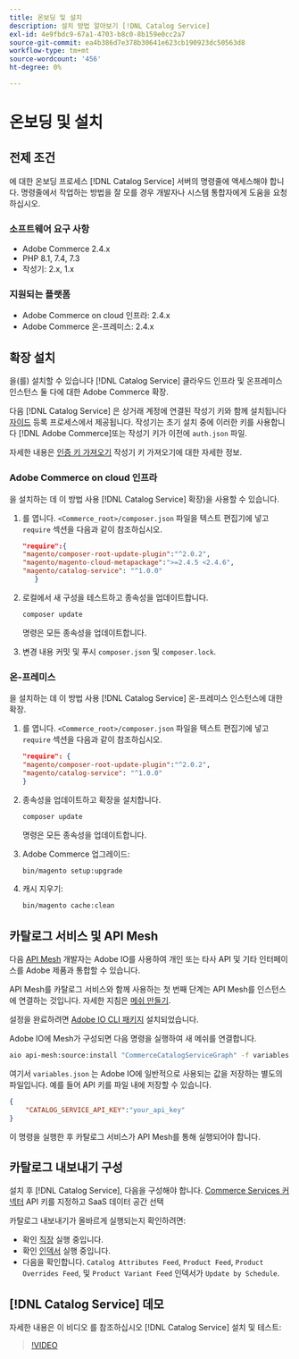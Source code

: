 ```yaml
---
title: 온보딩 및 설치
description: 설치 방법 알아보기 [!DNL Catalog Service]
exl-id: 4e9fbdc9-67a1-4703-b8c0-8b159e0cc2a7
source-git-commit: ea4b386d7e378b30641e623cb190923dc50563d8
workflow-type: tm+mt
source-wordcount: '456'
ht-degree: 0%

---
```


# 온보딩 및 설치

## 전제 조건

에 대한 온보딩 프로세스 [!DNL Catalog Service] 서버의 명령줄에 액세스해야 합니다. 명령줄에서 작업하는 방법을 잘 모를 경우 개발자나 시스템 통합자에게 도움을 요청하십시오.

### 소프트웨어 요구 사항

- Adobe Commerce 2.4.x
- PHP 8.1, 7.4, 7.3
- 작성기: 2.x, 1.x

### 지원되는 플랫폼

- Adobe Commerce on cloud 인프라: 2.4.x
- Adobe Commerce 온-프레미스: 2.4.x

## 확장 설치

을(를) 설치할 수 있습니다 [!DNL Catalog Service] 클라우드 인프라 및 온프레미스 인스턴스 둘 다에 대한 Adobe Commerce 확장.

다음 [!DNL Catalog Service] 은 상거래 계정에 연결된 작성기 키와 함께 설치됩니다 [자이드](https://developer.adobe.com/commerce/marketplace/guides/sellers/profile-personal/#field-descriptions) 등록 프로세스에서 제공됩니다. 작성기는 초기 설치 중에 이러한 키를 사용합니다 [!DNL Adobe Commerce]또는 작성기 키가 이전에 `auth.json` 파일.

자세한 내용은 [인증 키 가져오기](https://devdocs.magento.com/guides/v2.4/install-gde/prereq/connect-auth.html) 작성기 키 가져오기에 대한 자세한 정보.

### Adobe Commerce on cloud 인프라

을 설치하는 데 이 방법 사용 [!DNL Catalog Service] 확장)을 사용할 수 있습니다.

1. 를 엽니다. `<Commerce_root>/composer.json` 파일을 텍스트 편집기에 넣고 `require` 섹션을 다음과 같이 참조하십시오.

   ```json
   "require":{
   "magento/composer-root-update-plugin":"^2.0.2",
   "magento/magento-cloud-metapackage":">=2.4.5 <2.4.6",
   "magento/catalog-service": "^1.0.0"
      }
   ```

1. 로컬에서 새 구성을 테스트하고 종속성을 업데이트합니다.

   ```bash
   composer update
   ```

   명령은 모든 종속성을 업데이트합니다.

1. 변경 내용 커밋 및 푸시 `composer.json` 및 `composer.lock`.

### 온-프레미스

을 설치하는 데 이 방법 사용 [!DNL Catalog Service] 온-프레미스 인스턴스에 대한 확장.

1. 를 엽니다. `<Commerce_root>/composer.json` 파일을 텍스트 편집기에 넣고 `require` 섹션을 다음과 같이 참조하십시오.

   ```json
   "require": {
   "magento/composer-root-update-plugin":"^2.0.2",
   "magento/catalog-service": "^1.0.0"
   }
   ```

1. 종속성을 업데이트하고 확장을 설치합니다.

   ```bash
   composer update
   ```

   명령은 모든 종속성을 업데이트합니다.

1. Adobe Commerce 업그레이드:

   ```bash
   bin/magento setup:upgrade
   ```

1. 캐시 지우기:

   ```bash
   bin/magento cache:clean
   ```

## 카탈로그 서비스 및 API Mesh

다음 [API Mesh](https://developer.adobe.com/graphql-mesh-gateway/gateway/overview/) 개발자는 Adobe IO를 사용하여 개인 또는 타사 API 및 기타 인터페이스를 Adobe 제품과 통합할 수 있습니다.

API Mesh를 카탈로그 서비스와 함께 사용하는 첫 번째 단계는 API Mesh를 인스턴스에 연결하는 것입니다. 자세한 지침은 [메쉬 만들기](https://developer.adobe.com/graphql-mesh-gateway/gateway/create-mesh/).

설정을 완료하려면 [Adobe IO CLI 패키지](https://developer.adobe.com/runtime/docs/guides/tools/cli_install/) 설치되었습니다.

Adobe IO에 Mesh가 구성되면 다음 명령을 실행하여 새 메쉬를 연결합니다.

```bash
aio api-mesh:source:install "CommerceCatalogServiceGraph" -f variables.json
```

여기서 `variables.json` 는 Adobe IO에 일반적으로 사용되는 값을 저장하는 별도의 파일입니다.
예를 들어 API 키를 파일 내에 저장할 수 있습니다.

```json
{
    "CATALOG_SERVICE_API_KEY":"your_api_key"
}
```

이 명령을 실행한 후 카탈로그 서비스가 API Mesh를 통해 실행되어야 합니다.

## 카탈로그 내보내기 구성

설치 후 [!DNL Catalog Service], 다음을 구성해야 합니다. [Commerce Services 커넥터](../landing/saas.md) API 키를 지정하고 SaaS 데이터 공간 선택

카탈로그 내보내기가 올바르게 실행되는지 확인하려면:

- 확인 [직장](https://experienceleague.adobe.com/docs/commerce-operations/configuration-guide/cli/configure-cron-jobs.html) 실행 중입니다.
- 확인 [인덱서](https://experienceleague.adobe.com/docs/commerce-operations/configuration-guide/cli/manage-indexers.html) 실행 중입니다.
- 다음을 확인합니다. `Catalog Attributes Feed`, `Product Feed`, `Product Overrides Feed`, 및 `Product Variant Feed` 인덱서가 `Update by Schedule`.

## [!DNL Catalog Service] 데모

자세한 내용은 이 비디오 를 참조하십시오 [!DNL Catalog Service] 설치 및 테스트:

>[!VIDEO](https://video.tv.adobe.com/v/3409390?quality=12&learn=on)
